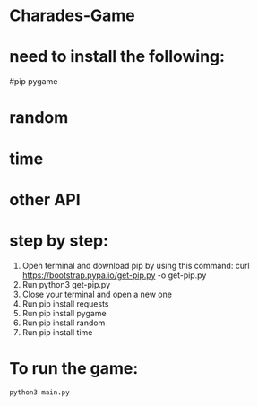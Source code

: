 # Charades-Game

# need to install the following:
#pip pygame
# random
# time 
# other API

# step by step:
1. Open terminal and download pip by using this command:
    curl https://bootstrap.pypa.io/get-pip.py -o get-pip.py
2. Run python3 get-pip.py
3. Close your terminal and open a new one
4. Run pip install requests
5. Run pip install pygame
6. Run pip install random
7. Run pip install time
# To run the game:
    python3 main.py
